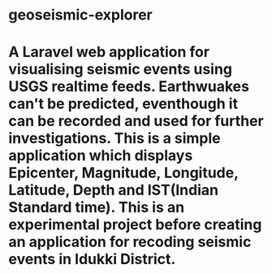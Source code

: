 # geoseismic-explorer

# A Laravel web application for visualising seismic events using USGS realtime feeds. Earthwuakes can't be predicted,     eventhough it can be recorded and used for further investigations. This is a simple application which displays Epicenter, Magnitude, Longitude, Latitude, Depth and IST(Indian Standard time). This is an experimental project before creating an application for recoding seismic events in Idukki District.
